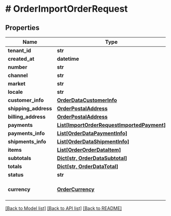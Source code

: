 # # OrderImportOrderRequest


## Properties 


Name | Type | Description | Notes
------------ | ------------- | ------------- | -------------
**tenant_id**| **str** |   | [optional]
**created_at**| **datetime** |   | [optional]
**number**| **str** |   | [optional]
**channel**| **str** |   | [optional]
**market**| **str** |   | [optional]
**locale**| **str** |   | [optional]
**customer_info**| [**OrderDataCustomerInfo**](OrderDataCustomerInfo.md) |   | [optional]
**shipping_address**| [**OrderPostalAddress**](OrderPostalAddress.md) |   | [optional]
**billing_address**| [**OrderPostalAddress**](OrderPostalAddress.md) |   | [optional]
**payments**| [**List[ImportOrderRequestImportedPayment]**](ImportOrderRequestImportedPayment.md) |   | [optional]
**payments_info**| [**List[OrderDataPaymentInfo]**](OrderDataPaymentInfo.md) |   | [optional]
**shipments_info**| [**List[OrderDataShipmentInfo]**](OrderDataShipmentInfo.md) |   | [optional]
**items**| [**List[OrderOrderDataItem]**](OrderOrderDataItem.md) |   | [optional]
**subtotals**| [**Dict[str, OrderDataSubtotal]**](OrderDataSubtotal.md) |   | [optional]
**totals**| [**Dict[str, OrderDataTotal]**](OrderDataTotal.md) |   | [optional]
**status**| **str** |   | [optional]
**currency**| [**OrderCurrency**](OrderCurrency.md) |  for more information please, see Model/OrderCurrency.php  | [optional]


[[Back to Model list]](../../README.md#models) [[Back to API list]](../../README.md#endpoints) [[Back to README]](../../README.md)

